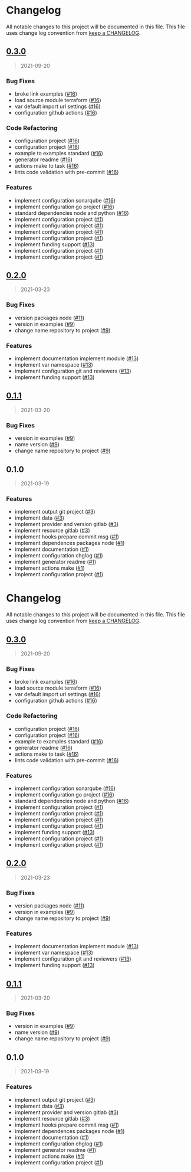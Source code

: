 # Changelog

All notable changes to this project will be documented in this file. This file uses change log convention from [keep a CHANGELOG](http://keepachangelog.com/en/0.3.0/).

<a name="0.3.0"></a>

## [0.3.0](https://github.com/hadenlabs/terraform-gitlab-project/compare/0.2.0...0.3.0)

> 2021-09-20

### Bug Fixes

- broke link examples ([#16](https://github.com/hadenlabs/terraform-gitlab-project/issues/16))
- load source module terraform ([#16](https://github.com/hadenlabs/terraform-gitlab-project/issues/16))
- var default import url settings ([#16](https://github.com/hadenlabs/terraform-gitlab-project/issues/16))
- configuration github actions ([#16](https://github.com/hadenlabs/terraform-gitlab-project/issues/16))

### Code Refactoring

- configuration project ([#16](https://github.com/hadenlabs/terraform-gitlab-project/issues/16))
- configuration project ([#16](https://github.com/hadenlabs/terraform-gitlab-project/issues/16))
- example to examples standard ([#16](https://github.com/hadenlabs/terraform-gitlab-project/issues/16))
- generator readme ([#16](https://github.com/hadenlabs/terraform-gitlab-project/issues/16))
- actions make to task ([#16](https://github.com/hadenlabs/terraform-gitlab-project/issues/16))
- lints code validation with pre-commit ([#16](https://github.com/hadenlabs/terraform-gitlab-project/issues/16))

### Features

- implement configuration sonarqube ([#16](https://github.com/hadenlabs/terraform-gitlab-project/issues/16))
- implement configuration go project ([#16](https://github.com/hadenlabs/terraform-gitlab-project/issues/16))
- standard dependencies node and python ([#16](https://github.com/hadenlabs/terraform-gitlab-project/issues/16))
- implement configuration project ([#1](https://github.com/hadenlabs/terraform-gitlab-project/issues/1))
- implement configuration project ([#1](https://github.com/hadenlabs/terraform-gitlab-project/issues/1))
- implement configuration project ([#1](https://github.com/hadenlabs/terraform-gitlab-project/issues/1))
- implement configuration project ([#1](https://github.com/hadenlabs/terraform-gitlab-project/issues/1))
- implement funding support ([#13](https://github.com/hadenlabs/terraform-gitlab-project/issues/13))
- implement configuration project ([#1](https://github.com/hadenlabs/terraform-gitlab-project/issues/1))
- implement configuration project ([#1](https://github.com/hadenlabs/terraform-gitlab-project/issues/1))

<a name="0.2.0"></a>

## [0.2.0](https://github.com/hadenlabs/terraform-gitlab-project/compare/0.1.1...0.2.0)

> 2021-03-23

### Bug Fixes

- version packages node ([#11](https://github.com/hadenlabs/terraform-gitlab-project/issues/11))
- version in examples ([#9](https://github.com/hadenlabs/terraform-gitlab-project/issues/9))
- change name repository to project ([#9](https://github.com/hadenlabs/terraform-gitlab-project/issues/9))

### Features

- implement documentation implement module ([#13](https://github.com/hadenlabs/terraform-gitlab-project/issues/13))
- implement var namespace ([#13](https://github.com/hadenlabs/terraform-gitlab-project/issues/13))
- implement configuration git and reviewers ([#13](https://github.com/hadenlabs/terraform-gitlab-project/issues/13))
- implement funding support ([#13](https://github.com/hadenlabs/terraform-gitlab-project/issues/13))

<a name="0.1.1"></a>

## [0.1.1](https://github.com/hadenlabs/terraform-gitlab-project/compare/0.1.0...0.1.1)

> 2021-03-20

### Bug Fixes

- version in examples ([#9](https://github.com/hadenlabs/terraform-gitlab-project/issues/9))
- name version ([#9](https://github.com/hadenlabs/terraform-gitlab-project/issues/9))
- change name repository to project ([#9](https://github.com/hadenlabs/terraform-gitlab-project/issues/9))

<a name="0.1.0"></a>

## 0.1.0

> 2021-03-19

### Features

- implement output git project ([#3](https://github.com/hadenlabs/terraform-gitlab-project/issues/3))
- implement data ([#3](https://github.com/hadenlabs/terraform-gitlab-project/issues/3))
- implement provider and version gitlab ([#3](https://github.com/hadenlabs/terraform-gitlab-project/issues/3))
- implement resource gitlab ([#3](https://github.com/hadenlabs/terraform-gitlab-project/issues/3))
- implement hooks prepare commit msg ([#1](https://github.com/hadenlabs/terraform-gitlab-project/issues/1))
- implement dependences packages node ([#1](https://github.com/hadenlabs/terraform-gitlab-project/issues/1))
- implement documentation ([#1](https://github.com/hadenlabs/terraform-gitlab-project/issues/1))
- implement configuration chglog ([#1](https://github.com/hadenlabs/terraform-gitlab-project/issues/1))
- implement generator readme ([#1](https://github.com/hadenlabs/terraform-gitlab-project/issues/1))
- implement actions make ([#1](https://github.com/hadenlabs/terraform-gitlab-project/issues/1))
- implement configuration project ([#1](https://github.com/hadenlabs/terraform-gitlab-project/issues/1))

# Changelog

All notable changes to this project will be documented in this file. This file uses change log convention from [keep a CHANGELOG](http://keepachangelog.com/en/0.3.0/).

<a name="0.3.0"></a>

## [0.3.0](https://github.com/hadenlabs/terraform-gitlab-project/compare/0.2.0...0.3.0)

> 2021-09-20

### Bug Fixes

- broke link examples ([#16](https://github.com/hadenlabs/terraform-gitlab-project/issues/16))
- load source module terraform ([#16](https://github.com/hadenlabs/terraform-gitlab-project/issues/16))
- var default import url settings ([#16](https://github.com/hadenlabs/terraform-gitlab-project/issues/16))
- configuration github actions ([#16](https://github.com/hadenlabs/terraform-gitlab-project/issues/16))

### Code Refactoring

- configuration project ([#16](https://github.com/hadenlabs/terraform-gitlab-project/issues/16))
- configuration project ([#16](https://github.com/hadenlabs/terraform-gitlab-project/issues/16))
- example to examples standard ([#16](https://github.com/hadenlabs/terraform-gitlab-project/issues/16))
- generator readme ([#16](https://github.com/hadenlabs/terraform-gitlab-project/issues/16))
- actions make to task ([#16](https://github.com/hadenlabs/terraform-gitlab-project/issues/16))
- lints code validation with pre-commit ([#16](https://github.com/hadenlabs/terraform-gitlab-project/issues/16))

### Features

- implement configuration sonarqube ([#16](https://github.com/hadenlabs/terraform-gitlab-project/issues/16))
- implement configuration go project ([#16](https://github.com/hadenlabs/terraform-gitlab-project/issues/16))
- standard dependencies node and python ([#16](https://github.com/hadenlabs/terraform-gitlab-project/issues/16))
- implement configuration project ([#1](https://github.com/hadenlabs/terraform-gitlab-project/issues/1))
- implement configuration project ([#1](https://github.com/hadenlabs/terraform-gitlab-project/issues/1))
- implement configuration project ([#1](https://github.com/hadenlabs/terraform-gitlab-project/issues/1))
- implement configuration project ([#1](https://github.com/hadenlabs/terraform-gitlab-project/issues/1))
- implement funding support ([#13](https://github.com/hadenlabs/terraform-gitlab-project/issues/13))
- implement configuration project ([#1](https://github.com/hadenlabs/terraform-gitlab-project/issues/1))
- implement configuration project ([#1](https://github.com/hadenlabs/terraform-gitlab-project/issues/1))

<a name="0.2.0"></a>

## [0.2.0](https://github.com/hadenlabs/terraform-gitlab-project/compare/0.1.1...0.2.0)

> 2021-03-23

### Bug Fixes

- version packages node ([#11](https://github.com/hadenlabs/terraform-gitlab-project/issues/11))
- version in examples ([#9](https://github.com/hadenlabs/terraform-gitlab-project/issues/9))
- change name repository to project ([#9](https://github.com/hadenlabs/terraform-gitlab-project/issues/9))

### Features

- implement documentation implement module ([#13](https://github.com/hadenlabs/terraform-gitlab-project/issues/13))
- implement var namespace ([#13](https://github.com/hadenlabs/terraform-gitlab-project/issues/13))
- implement configuration git and reviewers ([#13](https://github.com/hadenlabs/terraform-gitlab-project/issues/13))
- implement funding support ([#13](https://github.com/hadenlabs/terraform-gitlab-project/issues/13))

<a name="0.1.1"></a>

## [0.1.1](https://github.com/hadenlabs/terraform-gitlab-project/compare/0.1.0...0.1.1)

> 2021-03-20

### Bug Fixes

- version in examples ([#9](https://github.com/hadenlabs/terraform-gitlab-project/issues/9))
- name version ([#9](https://github.com/hadenlabs/terraform-gitlab-project/issues/9))
- change name repository to project ([#9](https://github.com/hadenlabs/terraform-gitlab-project/issues/9))

<a name="0.1.0"></a>

## 0.1.0

> 2021-03-19

### Features

- implement output git project ([#3](https://github.com/hadenlabs/terraform-gitlab-project/issues/3))
- implement data ([#3](https://github.com/hadenlabs/terraform-gitlab-project/issues/3))
- implement provider and version gitlab ([#3](https://github.com/hadenlabs/terraform-gitlab-project/issues/3))
- implement resource gitlab ([#3](https://github.com/hadenlabs/terraform-gitlab-project/issues/3))
- implement hooks prepare commit msg ([#1](https://github.com/hadenlabs/terraform-gitlab-project/issues/1))
- implement dependences packages node ([#1](https://github.com/hadenlabs/terraform-gitlab-project/issues/1))
- implement documentation ([#1](https://github.com/hadenlabs/terraform-gitlab-project/issues/1))
- implement configuration chglog ([#1](https://github.com/hadenlabs/terraform-gitlab-project/issues/1))
- implement generator readme ([#1](https://github.com/hadenlabs/terraform-gitlab-project/issues/1))
- implement actions make ([#1](https://github.com/hadenlabs/terraform-gitlab-project/issues/1))
- implement configuration project ([#1](https://github.com/hadenlabs/terraform-gitlab-project/issues/1))
